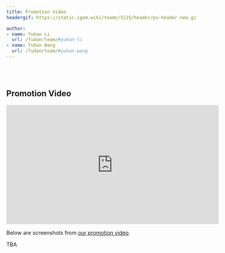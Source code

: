 ```yaml
---
title: Promotion Video
headergif: https://static.igem.wiki/teams/5115/header/pv-header-new.gif

author:
- name: Yuhan Li
  url: /fudan/team/#yuhan-li
- name: Yuhan Wang
  url: /fudan/team/#yuhan-wang
---
```


<br><br>

## Promotion Video

<div style="text-align: center">
  <iframe title="Fudan: MINERAL: Microparticle Integration for Nickel Extraction and Reusable Applications (2024) - Project Promotion [English]" width="560" height="315" src="https://video.igem.org/videos/embed/d1795b71-2707-4eeb-92ce-5b88145ef1a3" frameborder="0" allowfullscreen="" sandbox="allow-same-origin allow-scripts allow-popups allow-forms"></iframe>
</div>

Below are screenshots from [our promotion video](https://video.igem.org/w/d1795b71-2707-4eeb-92ce-5b88145ef1a3).

TBA
